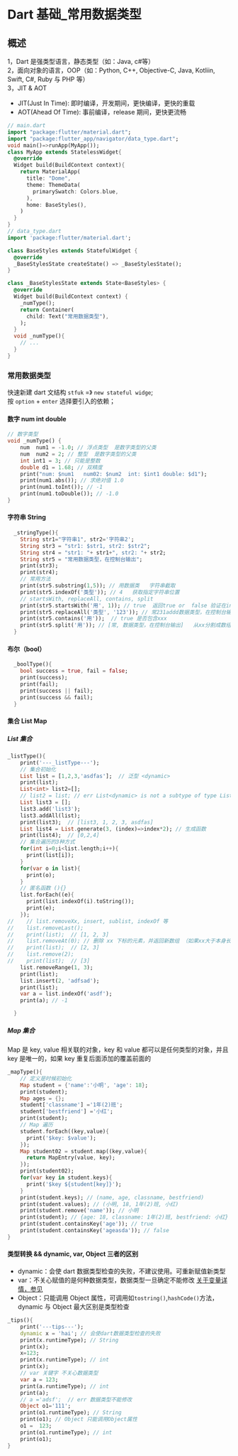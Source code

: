 # Dart 基础\_常用数据类型

## 概述

1，Dart 是强类型语言，静态类型（如：Java, c#等）  
2，面向对象的语言，OOP（如：Python, C++, Objective-C, Java, Kotliin, Swift, C#, Ruby 与 PHP 等）  
3，JIT & AOT

- JIT(Just In Time): 即时编译，开发期间，更快编译，更快的重载
- AOT(Ahead Of Time): 事前编译，release 期间，更快更流畅

```dart
// main.dart
import "package:flutter/material.dart";
import "package:flutter_app/navigator/data_type.dart";
void main()=>runApp(MyApp());
class MyApp extends StatelessWidget{
  @override
  Widget build(BuildContext context){
    return MaterialApp(
      title: "Dome",
      theme: ThemeData(
        primarySwatch: Colors.blue,
      ),
      home: BaseStyles(),
    )
  }
}
// data_type.dart
import 'package:flutter/material.dart';

class BaseStyles extends StatefulWidget {
  @override
  _BaseStylesState createState() => _BaseStylesState();
}

class _BaseStylesState extends State<BaseStyles> {
  @override
  Widget build(BuildContext context) {
    _numType();
    return Container(
      child: Text("常用数据类型"),
    );
  }
  void _numType(){
    // ...
  }
}
```

### 常用数据类型

快速新建 dart 文结构 `stfuk` =》 `new stateful widge`;  
按 `option` + `enter` 选择要引入的依赖；

#### 数字 num int double

```dart
// 数字类型
void _numType() {
    num  num1 = -1.0; // 浮点类型  是数字类型的父类
    num  num2 = 2; // 整型  是数字类型的父类
    int int1 = 3; // 只能是整数
    double d1 = 1.68; // 双精度
    print("num: $num1   num02: $num2  int: $int1 double: $d1");
    print(num1.abs()); // 求绝对值 1.0
    print(num1.toInt()); // -1
    print(num1.toDouble()); // -1.0
}
```

#### 字符串 String

```dart
  _stringType(){
    String str1="字符串1", str2='字符串2';
    String str3 = "str1: $str1, str2: $str2";
    String str4 = "str1: "+ str1+", str2: "+ str2;
    String str5 = "常用数据类型，在控制台输出";
    print(str3);
    print(str4);
    // 常用方法
    print(str5.substring(1,5)); // 用数据类   字符串截取
    print(str5.indexOf('类型')); // 4   获取指定字符串位置
    // startsWith, replaceAll, contains, split
    print(str5.startsWith('用', 1)); // true  返回true or  false 验证在index 是否以x开头
    print(str5.replaceAll('类型', '123')); // 常231addd数据类型，在控制台输出   把 xxx 替换为 xxx
    print(str5.contains('用'));  // true 是否包含xxx
    print(str5.split('用')); // [常, 数据类型，在控制台输出]   从xx分割成数组
  }
```

#### 布尔（bool）

```dart
  _boolType(){
    bool success = true, fail = false;
    print(success);
    print(fail);
    print(success || fail);
    print(success && fail);
  }
```

#### 集合 List Map

##### List 集合

```dart
_listType(){
    print('---_listType---');
    // 集合初始化
    List list = [1,2,3,'asdfas'];  // 泛型 <dynamic>
    print(list);
    List<int> list2=[];
    // list2 = list; // err List<dynamic> is not a subtype of type List<int>
    List list3 = [];
    list3.add('list3');
    list3.addAll(list);
    print(list3);  // [list3, 1, 2, 3, asdfas]
    List list4 = List.generate(3, (index)=>index*2); // 生成函数
    print(list4);  // [0,2,4]
    // 集合遍历的3种方式
    for(int i=0;i<list.length;i++){
      print(list[i]);
    }
    for(var o in list){
      print(o);
    }
    // 匿名函数 (){}
    list.forEach((e){
      print(list.indexOf(i).toString());
      print(e);
    });
//    // list.removeXx, insert, sublist, indexOf 等
//    list.removeLast();
//    print(list);  // [1, 2, 3]
//    list.removeAt(0); // 删除 xx 下标的元素，并返回新数组 （如果xx大于本身长度，会报错）
//    print(list);  // [2, 3]
//    list.remove(2);
//    print(list);  // [3]
    list.removeRange(1, 3);
    print(list);
    list.insert(2, 'adfsad');
    print(list);
    var a = list.indexOf('asdf');
    print(a); // -1

  }
```

##### Map 集合

Map 是 key, value 相关联的对象，key 和 value 都可以是任何类型的对象，并且 key 是唯一的，如果 key 重复后面添加的覆盖前面的

```dart
_mapType(){
    // 定义是时候初始化
    Map student = {'name':'小明', 'age': 18};
    print(student);
    Map ages = {};
    student['classname'] ='1年(2)班';
    student['bestfriend'] ='小红';
    print(student);
    // Map 遍历
    student.forEach((key,value){
      print('$key: $value');
    });
    Map student02 = student.map((key,value){
      return MapEntry(value, key);
    });
    print(student02);
    for(var key in student.keys){
      print('$key ${student[key]}');
    }
    print(student.keys); // (name, age, classname, bestfriend)
    print(student.values); // (小明, 18, 1年(2)班, 小红)
    print(student.remove('name')); // 小明
    print(student); // {age: 18, classname: 1年(2)班, bestfriend: 小红}
    print(student.containsKey('age')); // true
    print(student.containsKey('ageasda')); // false
}
```

#### 类型转换 && dynamic, var, Object 三者的区别

- dynamic：会使 dart 数据类型检查的失败，不建议使用。可重新赋值新类型
- var：不关心赋值的是何种数据类型，数据类型一旦确定不能修改 [关于变量详情，参见](./Dart基础_变量)
- Object：只能调用 Object 属性，可调用如`tostring()`,`hashCode()`方法，dynamic 与 Object 最大区别是类型检查

```dart
_tips(){
    print('---tips---');
    dynamic x = 'hai'; // 会使dart数据类型检查的失败
    print(x.runtimeType); // String
    print(x);
    x=123;
    print(x.runtimeType); // int
    print(x);
    // var 关键字 不关心数据类型
    var a = 123;
    print(a.runtimeType); // int
    print(a);
    // a ='adsf';  // err 数据类型不能修改
    Object o1='111';
    print(o1.runtimeType); // String
    print(o1); // Object 只能调用Object属性
    o1 =  123;
    print(o1.runtimeType); // int
    print(o1);
}
```
